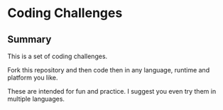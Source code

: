 # Coding Challenges

## Summary

This is a set of coding challenges.  

Fork this repository and then code then in any language, runtime and platform you like.  

These are intended for fun and practice.  I suggest you even try them in multiple languages.
